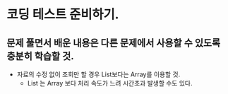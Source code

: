 # 코딩 테스트 준비하기. 
## 문제 풀면서 배운 내용은 다른 문제에서 사용할 수 있도록 충분히 학습할 것.  

- 자료의 수정 없이 조회만 할 경우 List보다는 Array를 이용할 것.
    - List 는 Array 보다 처리 속도가 느려 시간초과 발생할 수도 있다. 
